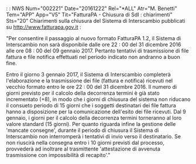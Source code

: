  :  : NWS Num="002221" Date="20161222" Rel="*ALL" Atr="M. Benetti" Tem="APP" App="V5" Tit="FatturaPA - Chiusura di SdI :  chiarimenti" Sts="20"
Chiarimenti sulla chiusura del Sistema di Interscambio pubblicati su http://www.fatturapa.gov.it :

"Per consentire il passaggio al nuovo formato FatturaPA 1.2, il Sistema di Interscambio non sarà disponibile dalle ore 22 : 00 del 31 dicembre 2016 alle ore 08 : 00 del 09 gennaio 2017.
Pertanto tentativi di trasmissione di file fattura e file notifica effettuati nel periodo indicato
non andranno a buon fine.

Entro il giorno 3 gennaio 2017, il Sistema di Interscambio completerà l'elaborazione e la trasmissione dei file (fattura e notifica) ricevuti nel vecchio formato entro le ore 22 : 00 del 31 dicembre 2016.
Il numero di giorni previsto per il calcolo della decorrenza termini è già stato incrementato (+8),
in modo che i giorni di chiusura del sistema non riducano il consueto periodo di 15 giorni che i soggetti destinatari dei file fattura hanno a disposizione per la comunicazione dell'esito dei file
ricevuti. Dal 9 gennaio, i giorni per il calcolo della decorrenza termini torneranno al loro valore
standard (15 giorni).
Per quanto riguarda infine la gestione delle 'mancate consegne', durante il periodo di chiusura il
Sistema di Interscambio non interromperà i tentativi di invio verso il destinatario.
Se non riuscirà nella consegna entro i 10 giorni previsti dal processo, provvederà ad inoltrare al
trasmittente 'attestazione di avvenuta trasmissione con impossibilità di recapito'." 